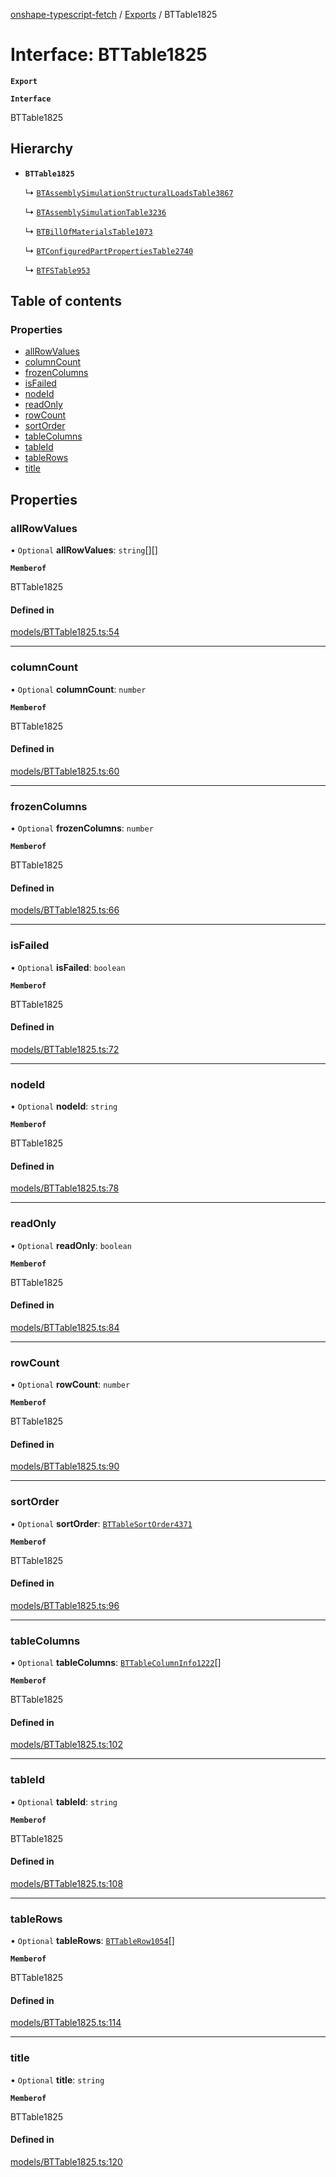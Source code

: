 [onshape-typescript-fetch](../README.md) / [Exports](../modules.md) / BTTable1825

# Interface: BTTable1825

**`Export`**

**`Interface`**

BTTable1825

## Hierarchy

- **`BTTable1825`**

  ↳ [`BTAssemblySimulationStructuralLoadsTable3867`](BTAssemblySimulationStructuralLoadsTable3867.md)

  ↳ [`BTAssemblySimulationTable3236`](BTAssemblySimulationTable3236.md)

  ↳ [`BTBillOfMaterialsTable1073`](BTBillOfMaterialsTable1073.md)

  ↳ [`BTConfiguredPartPropertiesTable2740`](BTConfiguredPartPropertiesTable2740.md)

  ↳ [`BTFSTable953`](BTFSTable953.md)

## Table of contents

### Properties

- [allRowValues](BTTable1825.md#allrowvalues)
- [columnCount](BTTable1825.md#columncount)
- [frozenColumns](BTTable1825.md#frozencolumns)
- [isFailed](BTTable1825.md#isfailed)
- [nodeId](BTTable1825.md#nodeid)
- [readOnly](BTTable1825.md#readonly)
- [rowCount](BTTable1825.md#rowcount)
- [sortOrder](BTTable1825.md#sortorder)
- [tableColumns](BTTable1825.md#tablecolumns)
- [tableId](BTTable1825.md#tableid)
- [tableRows](BTTable1825.md#tablerows)
- [title](BTTable1825.md#title)

## Properties

### allRowValues

• `Optional` **allRowValues**: `string`[][]

**`Memberof`**

BTTable1825

#### Defined in

[models/BTTable1825.ts:54](https://github.com/toebes/onshape-typescript-fetch/blob/3e11ae1/models/BTTable1825.ts#L54)

___

### columnCount

• `Optional` **columnCount**: `number`

**`Memberof`**

BTTable1825

#### Defined in

[models/BTTable1825.ts:60](https://github.com/toebes/onshape-typescript-fetch/blob/3e11ae1/models/BTTable1825.ts#L60)

___

### frozenColumns

• `Optional` **frozenColumns**: `number`

**`Memberof`**

BTTable1825

#### Defined in

[models/BTTable1825.ts:66](https://github.com/toebes/onshape-typescript-fetch/blob/3e11ae1/models/BTTable1825.ts#L66)

___

### isFailed

• `Optional` **isFailed**: `boolean`

**`Memberof`**

BTTable1825

#### Defined in

[models/BTTable1825.ts:72](https://github.com/toebes/onshape-typescript-fetch/blob/3e11ae1/models/BTTable1825.ts#L72)

___

### nodeId

• `Optional` **nodeId**: `string`

**`Memberof`**

BTTable1825

#### Defined in

[models/BTTable1825.ts:78](https://github.com/toebes/onshape-typescript-fetch/blob/3e11ae1/models/BTTable1825.ts#L78)

___

### readOnly

• `Optional` **readOnly**: `boolean`

**`Memberof`**

BTTable1825

#### Defined in

[models/BTTable1825.ts:84](https://github.com/toebes/onshape-typescript-fetch/blob/3e11ae1/models/BTTable1825.ts#L84)

___

### rowCount

• `Optional` **rowCount**: `number`

**`Memberof`**

BTTable1825

#### Defined in

[models/BTTable1825.ts:90](https://github.com/toebes/onshape-typescript-fetch/blob/3e11ae1/models/BTTable1825.ts#L90)

___

### sortOrder

• `Optional` **sortOrder**: [`BTTableSortOrder4371`](BTTableSortOrder4371.md)

**`Memberof`**

BTTable1825

#### Defined in

[models/BTTable1825.ts:96](https://github.com/toebes/onshape-typescript-fetch/blob/3e11ae1/models/BTTable1825.ts#L96)

___

### tableColumns

• `Optional` **tableColumns**: [`BTTableColumnInfo1222`](BTTableColumnInfo1222.md)[]

**`Memberof`**

BTTable1825

#### Defined in

[models/BTTable1825.ts:102](https://github.com/toebes/onshape-typescript-fetch/blob/3e11ae1/models/BTTable1825.ts#L102)

___

### tableId

• `Optional` **tableId**: `string`

**`Memberof`**

BTTable1825

#### Defined in

[models/BTTable1825.ts:108](https://github.com/toebes/onshape-typescript-fetch/blob/3e11ae1/models/BTTable1825.ts#L108)

___

### tableRows

• `Optional` **tableRows**: [`BTTableRow1054`](BTTableRow1054.md)[]

**`Memberof`**

BTTable1825

#### Defined in

[models/BTTable1825.ts:114](https://github.com/toebes/onshape-typescript-fetch/blob/3e11ae1/models/BTTable1825.ts#L114)

___

### title

• `Optional` **title**: `string`

**`Memberof`**

BTTable1825

#### Defined in

[models/BTTable1825.ts:120](https://github.com/toebes/onshape-typescript-fetch/blob/3e11ae1/models/BTTable1825.ts#L120)
